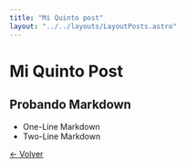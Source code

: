 ```yaml
---
title: "Mi Quinto post"
layout: "../../layouts/LayoutPosts.astro"
---
```


# Mi Quinto Post

## Probando Markdown

- One-Line Markdown
- Two-Line Markdown

[&larr; Volver](/posts)